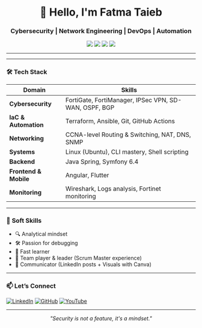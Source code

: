 <h1 align="center">👋 Hello, I'm Fatma Taieb</h1>
<h3 align="center">Cybersecurity | Network Engineering | DevOps | Automation</h3>

<p align="center">
  <img src="https://img.shields.io/badge/Cybersecurity-Expert-informational?style=flat&logo=fortinet&color=red" />
  <img src="https://img.shields.io/badge/Linux-Advanced-important?style=flat&logo=linux&color=black" />
  <img src="https://img.shields.io/badge/SD--WAN-Fortinet-success?style=flat&logo=fortinet&color=green" />
  <img src="https://img.shields.io/badge/Troubleshooting-Passion-blueviolet?style=flat&logo=wireshark&color=blue" />
</p>

---

---

### 🛠️ **Tech Stack**

| Domain | Skills |
| ------ | ------ |
| **Cybersecurity** | FortiGate, FortiManager, IPSec VPN, SD-WAN, OSPF, BGP |
| **IaC & Automation** | Terraform, Ansible, Git, GitHub Actions |
| **Networking** | CCNA-level Routing & Switching, NAT, DNS, SNMP |
| **Systems** | Linux (Ubuntu), CLI mastery, Shell scripting |
| **Backend** | Java Spring, Symfony 6.4 |
| **Frontend & Mobile** | Angular, Flutter |
| **Monitoring** | Wireshark, Logs analysis, Fortinet monitoring |

---

### 🌟 **Soft Skills**
- 🔍 Analytical mindset
- 🛠️ Passion for debugging
- 🧠 Fast learner
- 🧩 Team player & leader (Scrum Master experience)
- 💬 Communicator (LinkedIn posts + Visuals with Canva)

---

### 📫 **Let’s Connect**

[![LinkedIn](https://img.shields.io/badge/LinkedIn-Fatma%20Taieb-blue?style=flat&logo=linkedin)](https://www.linkedin.com/in/fatma-taieb/)
[![GitHub](https://img.shields.io/badge/GitHub-fatmataieb-black?style=flat&logo=github)](https://github.com/fatmataieb)
[![YouTube](https://img.shields.io/badge/YouTube-Coming%20Soon-red?style=flat&logo=youtube)](https://www.youtube.com/@fatmataieb)

---

<p align="center"><em>"Security is not a feature, it's a mindset."</em></p>
